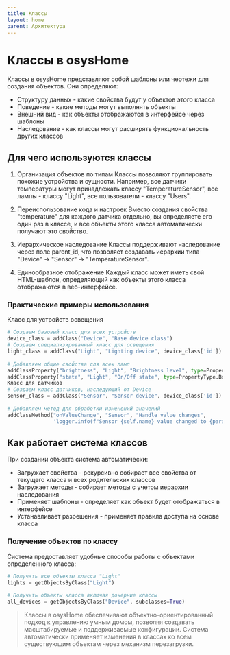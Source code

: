 ```yaml
---
title: Классы
layout: home
parent: Архитектура
---
```


# Классы в osysHome
Классы в osysHome представляют собой шаблоны или чертежи для создания объектов. Они определяют:

* Структуру данных - какие свойства будут у объектов этого класса
* Поведение - какие методы могут выполнять объекты
* Внешний вид - как объекты отображаются в интерфейсе через шаблоны
* Наследование - как классы могут расширять функциональность других классов

## Для чего используются классы

1. Организация объектов по типам
Классы позволяют группировать похожие устройства и сущности. Например, все датчики температуры могут принадлежать классу "TemperatureSensor", все лампы - классу "Light", все пользователи - классу "Users".

2. Переиспользование кода и настроек
Вместо создания свойства "temperature" для каждого датчика отдельно, вы определяете его один раз в классе, и все объекты этого класса автоматически получают это свойство.

3. Иерархическое наследование
Классы поддерживают наследование через поле parent_id, что позволяет создавать иерархии типа "Device" → "Sensor" → "TemperatureSensor".

4. Единообразное отображение
Каждый класс может иметь свой HTML-шаблон, определяющий как объекты этого класса отображаются в веб-интерфейсе.

### Практические примеры использования
Класс для устройств освещения

```python
# Создаем базовый класс для всех устройств  
device_class = addClass("Device", "Base device class")    
# Создаем специализированный класс для освещения  
light_class = addClass("Light", "Lighting device", device_class['id'])  
  
# Добавляем общие свойства для всех ламп  
addClassProperty("brightness", "Light", "Brightness level", type=PropertyType.Int)  
addClassProperty("state", "Light", "On/Off state", type=PropertyType.Bool)
Класс для датчиков
# Создаем класс датчиков, наследующий от Device  
sensor_class = addClass("Sensor", "Sensor device", device_class['id'])  
  
# Добавляем метод для обработки изменений значений  
addClassMethod("onValueChange", "Sensor", "Handle value changes",   
               'logger.info(f"Sensor {self.name} value changed to {params}")')
```
## Как работает система классов
При создании объекта система автоматически:

* Загружает свойства - рекурсивно собирает все свойства от текущего класса и всех родительских классов
* Загружает методы - собирает методы с учетом иерархии наследования
* Применяет шаблоны - определяет как объект будет отображаться в интерфейсе
* Устанавливает разрешения - применяет правила доступа на основе класса

### Получение объектов по классу
Система предоставляет удобные способы работы с объектами определенного класса:
```python
# Получить все объекты класса "Light"  
lights = getObjectsByClass("Light")  
  
# Получить объекты класса включая дочерние классы  
all_devices = getObjectsByClass("Device", subclasses=True)
```

>Классы в osysHome обеспечивают объектно-ориентированный подход к управлению умным домом, позволяя создавать масштабируемые и поддерживаемые конфигурации. Система автоматически применяет изменения в классах ко всем существующим объектам через механизм перезагрузки. 